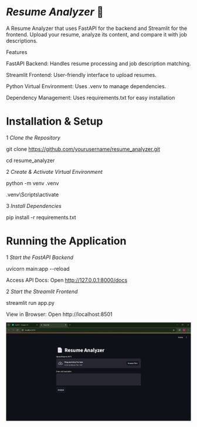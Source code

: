  # ***Resume Analyzer*** 📄 


A Resume Analyzer that uses FastAPI for the backend and Streamlit for the frontend. Upload your resume, analyze its content, and compare it with job descriptions.

Features

FastAPI Backend: Handles resume processing and job description matching.

Streamlit Frontend: User-friendly interface to upload resumes.

Python Virtual Environment: Uses .venv to manage dependencies.

Dependency Management: Uses requirements.txt for easy installation

# Installation & Setup

1  *Clone the Repository*


git clone https://github.com/yourusername/resume_analyzer.git

cd resume_analyzer

2  *Create & Activate Virtual Environment*

python -m venv .venv

.venv\Scripts\activate

3 *Install Dependencies*


pip install -r requirements.txt


# Running the Application

1 *Start the FastAPI Backend*


uvicorn main:app --reload


Access API Docs: Open http://127.0.0.1:8000/docs


2 *Start the Streamlit Frontend*


streamlit run app.py


View in Browser: Open http://localhost:8501

![image alt](https://github.com/Logeshwari0809/Resume_analyzer/blob/41bd93822ab5bdda4153e697c1de7b99bda6fa16/Screenshot%202025-04-01%20162548.png)
